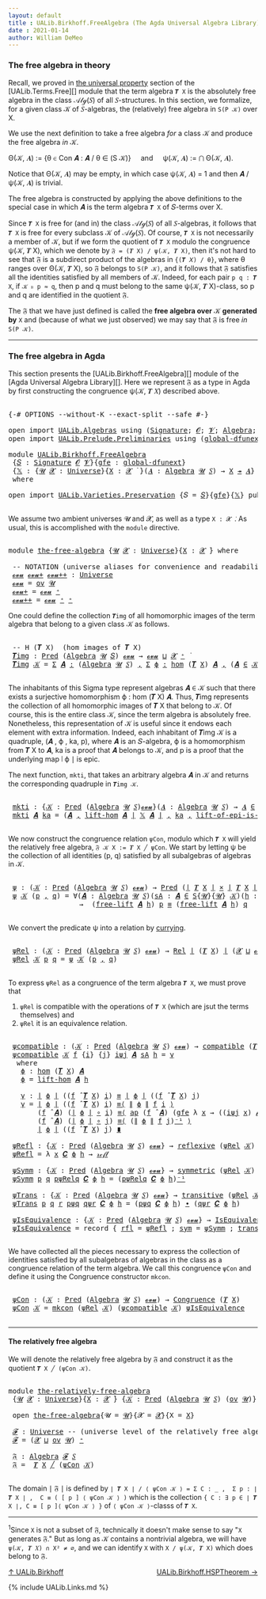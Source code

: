 ```yaml
---
layout: default
title : UALib.Birkhoff.FreeAlgebra (The Agda Universal Algebra Library)
date : 2021-01-14
author: William DeMeo
---
```


### <a id="the-free-algebra-in-theory">The free algebra in theory</a>

Recall, we proved in [the universal property](UALib.Terms.Free.html#the-universal-property) section of the [UALib.Terms.Free][] module that the term algebra `𝑻 X` is the absolutely free algebra in the class 𝒜𝓁ℊ(𝑆) of all 𝑆-structures. In this section, we formalize, for a given class 𝒦 of 𝑆-algebras, the (relatively) free algebra in `S(P 𝒦)` over X.

We use the next definition to take a free algebra *for* a class 𝒦 and produce the free algebra *in* 𝒦.

Θ(𝒦, 𝑨) := {θ ∈ Con 𝑨 : 𝑨 / θ ∈ (S 𝒦)} &nbsp; &nbsp; and &nbsp; &nbsp; ψ(𝒦, 𝑨) := ⋂ Θ(𝒦, 𝑨).

Notice that Θ(𝒦, 𝑨) may be empty, in which case ψ(𝒦, 𝑨) = 1 and then 𝑨 / ψ(𝒦, 𝑨) is trivial.

The free algebra is constructed by applying the above definitions to the special case in which 𝑨 is the term algebra `𝑻 X` of 𝑆-terms over X.

Since `𝑻 X` is free for (and in) the class 𝒜𝓁ℊ(𝑆) of all 𝑆-algebras, it follows that `𝑻 X` is free for every subclass 𝒦 of 𝒜𝓁ℊ(𝑆). Of course, `𝑻 X` is not necessarily a member of 𝒦, but if we form the quotient of `𝑻 X` modulo the congruence ψ(𝒦, 𝑻 X), which we denote by `𝔉 = (𝑻 X) / ψ(𝒦, 𝑻 X)`, then it's not hard to see that 𝔉 is a subdirect product of the algebras in `{(𝑻 𝑋) / θ}`, where θ ranges over Θ(𝒦, 𝑻 X), so 𝔉 belongs to `S(P 𝒦)`, and it follows that 𝔉 satisfies all the identities satisfied by all members of 𝒦.  Indeed, for each pair `p q : 𝑻 X`, if `𝒦 ⊧ p ≈ q`, then p and q must belong to the same ψ(𝒦, 𝑻 X)-class, so p and q are identified in the quotient 𝔉.

The 𝔉 that we have just defined is called the **free algebra over** 𝒦 **generated by** `X` and (because of what we just observed) we may say that 𝔉 is free *in* `S(P 𝒦)`.

-----------------------

### <a id="the-free-algebra-in-agda">The free algebra in Agda</a>

This section presents the [UALib.Birkhoff.FreeAlgebra][] module of the [Agda Universal Algebra Library][].  Here we represent 𝔉 as a type in Agda by first constructing the congruence ψ(𝒦, 𝑻 𝑋) described above.

<pre class="Agda">

<a id="2162" class="Symbol">{-#</a> <a id="2166" class="Keyword">OPTIONS</a> <a id="2174" class="Pragma">--without-K</a> <a id="2186" class="Pragma">--exact-split</a> <a id="2200" class="Pragma">--safe</a> <a id="2207" class="Symbol">#-}</a>

<a id="2212" class="Keyword">open</a> <a id="2217" class="Keyword">import</a> <a id="2224" href="UALib.Algebras.html" class="Module">UALib.Algebras</a> <a id="2239" class="Keyword">using</a> <a id="2245" class="Symbol">(</a><a id="2246" href="UALib.Algebras.Signatures.html#1457" class="Function">Signature</a><a id="2255" class="Symbol">;</a> <a id="2257" href="universes.html#613" class="Generalizable">𝓞</a><a id="2258" class="Symbol">;</a> <a id="2260" href="universes.html#617" class="Generalizable">𝓥</a><a id="2261" class="Symbol">;</a> <a id="2263" href="UALib.Algebras.Algebras.html#813" class="Function">Algebra</a><a id="2270" class="Symbol">;</a> <a id="2272" href="UALib.Algebras.Algebras.html#3579" class="Function Operator">_↠_</a><a id="2275" class="Symbol">)</a>
<a id="2277" class="Keyword">open</a> <a id="2282" class="Keyword">import</a> <a id="2289" href="UALib.Prelude.Preliminaries.html" class="Module">UALib.Prelude.Preliminaries</a> <a id="2317" class="Keyword">using</a> <a id="2323" class="Symbol">(</a><a id="2324" href="MGS-Subsingleton-Theorems.html#3468" class="Function">global-dfunext</a><a id="2338" class="Symbol">;</a> <a id="2340" href="universes.html#551" class="Postulate">Universe</a><a id="2348" class="Symbol">;</a> <a id="2350" href="universes.html#758" class="Function Operator">_̇</a><a id="2352" class="Symbol">)</a>

<a id="2355" class="Keyword">module</a> <a id="2362" href="UALib.Birkhoff.FreeAlgebra.html" class="Module">UALib.Birkhoff.FreeAlgebra</a>
 <a id="2390" class="Symbol">{</a><a id="2391" href="UALib.Birkhoff.FreeAlgebra.html#2391" class="Bound">𝑆</a> <a id="2393" class="Symbol">:</a> <a id="2395" href="UALib.Algebras.Signatures.html#1457" class="Function">Signature</a> <a id="2405" href="universes.html#613" class="Generalizable">𝓞</a> <a id="2407" href="universes.html#617" class="Generalizable">𝓥</a><a id="2408" class="Symbol">}{</a><a id="2410" href="UALib.Birkhoff.FreeAlgebra.html#2410" class="Bound">gfe</a> <a id="2414" class="Symbol">:</a> <a id="2416" href="MGS-Subsingleton-Theorems.html#3468" class="Function">global-dfunext</a><a id="2430" class="Symbol">}</a>
 <a id="2433" class="Symbol">{</a><a id="2434" href="UALib.Birkhoff.FreeAlgebra.html#2434" class="Bound">𝕏</a> <a id="2436" class="Symbol">:</a> <a id="2438" class="Symbol">{</a><a id="2439" href="UALib.Birkhoff.FreeAlgebra.html#2439" class="Bound">𝓤</a> <a id="2441" href="UALib.Birkhoff.FreeAlgebra.html#2441" class="Bound">𝓧</a> <a id="2443" class="Symbol">:</a> <a id="2445" href="universes.html#551" class="Postulate">Universe</a><a id="2453" class="Symbol">}{</a><a id="2455" href="UALib.Birkhoff.FreeAlgebra.html#2455" class="Bound">X</a> <a id="2457" class="Symbol">:</a> <a id="2459" href="UALib.Birkhoff.FreeAlgebra.html#2441" class="Bound">𝓧</a> <a id="2461" href="universes.html#758" class="Function Operator">̇</a> <a id="2463" class="Symbol">}(</a><a id="2465" href="UALib.Birkhoff.FreeAlgebra.html#2465" class="Bound">𝑨</a> <a id="2467" class="Symbol">:</a> <a id="2469" href="UALib.Algebras.Algebras.html#813" class="Function">Algebra</a> <a id="2477" href="UALib.Birkhoff.FreeAlgebra.html#2439" class="Bound">𝓤</a> <a id="2479" href="UALib.Birkhoff.FreeAlgebra.html#2391" class="Bound">𝑆</a><a id="2480" class="Symbol">)</a> <a id="2482" class="Symbol">→</a> <a id="2484" href="UALib.Birkhoff.FreeAlgebra.html#2455" class="Bound">X</a> <a id="2486" href="UALib.Algebras.Algebras.html#3579" class="Function Operator">↠</a> <a id="2488" href="UALib.Birkhoff.FreeAlgebra.html#2465" class="Bound">𝑨</a><a id="2489" class="Symbol">}</a>
 <a id="2492" class="Keyword">where</a>

<a id="2499" class="Keyword">open</a> <a id="2504" class="Keyword">import</a> <a id="2511" href="UALib.Varieties.Preservation.html" class="Module">UALib.Varieties.Preservation</a> <a id="2540" class="Symbol">{</a><a id="2541" class="Argument">𝑆</a> <a id="2543" class="Symbol">=</a> <a id="2545" href="UALib.Birkhoff.FreeAlgebra.html#2391" class="Bound">𝑆</a><a id="2546" class="Symbol">}{</a><a id="2548" href="UALib.Birkhoff.FreeAlgebra.html#2410" class="Bound">gfe</a><a id="2551" class="Symbol">}{</a><a id="2553" href="UALib.Birkhoff.FreeAlgebra.html#2434" class="Bound">𝕏</a><a id="2554" class="Symbol">}</a> <a id="2556" class="Keyword">public</a>

</pre>

We assume two ambient universes 𝓤 and 𝓧, as well as a type `X : 𝓧 ̇`. As usual, this is accomplished with the `module` directive.

<pre class="Agda">

<a id="2721" class="Keyword">module</a> <a id="the-free-algebra"></a><a id="2728" href="UALib.Birkhoff.FreeAlgebra.html#2728" class="Module">the-free-algebra</a> <a id="2745" class="Symbol">{</a><a id="2746" href="UALib.Birkhoff.FreeAlgebra.html#2746" class="Bound">𝓤</a> <a id="2748" href="UALib.Birkhoff.FreeAlgebra.html#2748" class="Bound">𝓧</a> <a id="2750" class="Symbol">:</a> <a id="2752" href="universes.html#551" class="Postulate">Universe</a><a id="2760" class="Symbol">}{</a><a id="2762" href="UALib.Birkhoff.FreeAlgebra.html#2762" class="Bound">X</a> <a id="2764" class="Symbol">:</a> <a id="2766" href="UALib.Birkhoff.FreeAlgebra.html#2748" class="Bound">𝓧</a> <a id="2768" href="universes.html#758" class="Function Operator">̇</a><a id="2769" class="Symbol">}</a> <a id="2771" class="Keyword">where</a>

 <a id="2779" class="Comment">-- NOTATION (universe aliases for convenience and readability).</a>
 <a id="the-free-algebra.𝓸𝓿𝓾"></a><a id="2844" href="UALib.Birkhoff.FreeAlgebra.html#2844" class="Function">𝓸𝓿𝓾</a> <a id="the-free-algebra.𝓸𝓿𝓾+"></a><a id="2848" href="UALib.Birkhoff.FreeAlgebra.html#2848" class="Function">𝓸𝓿𝓾+</a> <a id="the-free-algebra.𝓸𝓿𝓾++"></a><a id="2853" href="UALib.Birkhoff.FreeAlgebra.html#2853" class="Function">𝓸𝓿𝓾++</a> <a id="2859" class="Symbol">:</a> <a id="2861" href="universes.html#551" class="Postulate">Universe</a>
 <a id="2871" href="UALib.Birkhoff.FreeAlgebra.html#2844" class="Function">𝓸𝓿𝓾</a> <a id="2875" class="Symbol">=</a> <a id="2877" href="UALib.Relations.Congruences.html#933" class="Function">ov</a> <a id="2880" href="UALib.Birkhoff.FreeAlgebra.html#2746" class="Bound">𝓤</a>
 <a id="2883" href="UALib.Birkhoff.FreeAlgebra.html#2848" class="Function">𝓸𝓿𝓾+</a> <a id="2888" class="Symbol">=</a> <a id="2890" href="UALib.Birkhoff.FreeAlgebra.html#2844" class="Function">𝓸𝓿𝓾</a> <a id="2894" href="universes.html#527" class="Function Operator">⁺</a>
 <a id="2897" href="UALib.Birkhoff.FreeAlgebra.html#2853" class="Function">𝓸𝓿𝓾++</a> <a id="2903" class="Symbol">=</a> <a id="2905" href="UALib.Birkhoff.FreeAlgebra.html#2844" class="Function">𝓸𝓿𝓾</a> <a id="2909" href="universes.html#527" class="Function Operator">⁺</a> <a id="2911" href="universes.html#527" class="Function Operator">⁺</a>
</pre>

One could define the collection `𝑻img` of all homomorphic images of the term algebra that belong to a given class 𝒦 as follows.

<pre class="Agda">

 <a id="3069" class="Comment">-- H (𝑻 X)  (hom images of 𝑻 X)</a>
 <a id="the-free-algebra.𝑻img"></a><a id="3102" href="UALib.Birkhoff.FreeAlgebra.html#3102" class="Function">𝑻img</a> <a id="3107" class="Symbol">:</a> <a id="3109" href="UALib.Relations.Unary.html#1082" class="Function">Pred</a> <a id="3114" class="Symbol">(</a><a id="3115" href="UALib.Algebras.Algebras.html#813" class="Function">Algebra</a> <a id="3123" href="UALib.Birkhoff.FreeAlgebra.html#2746" class="Bound">𝓤</a> <a id="3125" href="UALib.Birkhoff.FreeAlgebra.html#2391" class="Bound">𝑆</a><a id="3126" class="Symbol">)</a> <a id="3128" href="UALib.Birkhoff.FreeAlgebra.html#2844" class="Function">𝓸𝓿𝓾</a> <a id="3132" class="Symbol">→</a> <a id="3134" href="UALib.Birkhoff.FreeAlgebra.html#2844" class="Function">𝓸𝓿𝓾</a> <a id="3138" href="Agda.Primitive.html#636" class="Function Operator">⊔</a> <a id="3140" href="UALib.Birkhoff.FreeAlgebra.html#2748" class="Bound">𝓧</a> <a id="3142" href="universes.html#527" class="Function Operator">⁺</a> <a id="3144" href="universes.html#758" class="Function Operator">̇</a>
 <a id="3147" href="UALib.Birkhoff.FreeAlgebra.html#3102" class="Function">𝑻img</a> <a id="3152" href="UALib.Birkhoff.FreeAlgebra.html#3152" class="Bound">𝒦</a> <a id="3154" class="Symbol">=</a> <a id="3156" href="MGS-MLTT.html#3074" class="Function">Σ</a> <a id="3158" href="UALib.Birkhoff.FreeAlgebra.html#3158" class="Bound">𝑨</a> <a id="3160" href="MGS-MLTT.html#3074" class="Function">꞉</a> <a id="3162" class="Symbol">(</a><a id="3163" href="UALib.Algebras.Algebras.html#813" class="Function">Algebra</a> <a id="3171" href="UALib.Birkhoff.FreeAlgebra.html#2746" class="Bound">𝓤</a> <a id="3173" href="UALib.Birkhoff.FreeAlgebra.html#2391" class="Bound">𝑆</a><a id="3174" class="Symbol">)</a> <a id="3176" href="MGS-MLTT.html#3074" class="Function">,</a> <a id="3178" href="MGS-MLTT.html#3074" class="Function">Σ</a> <a id="3180" href="UALib.Birkhoff.FreeAlgebra.html#3180" class="Bound">ϕ</a> <a id="3182" href="MGS-MLTT.html#3074" class="Function">꞉</a> <a id="3184" href="UALib.Homomorphisms.Basic.html#2062" class="Function">hom</a> <a id="3188" class="Symbol">(</a><a id="3189" href="UALib.Terms.Free.html#1035" class="Function">𝑻</a> <a id="3191" href="UALib.Birkhoff.FreeAlgebra.html#2762" class="Bound">X</a><a id="3192" class="Symbol">)</a> <a id="3194" href="UALib.Birkhoff.FreeAlgebra.html#3158" class="Bound">𝑨</a> <a id="3196" href="MGS-MLTT.html#3074" class="Function">,</a> <a id="3198" class="Symbol">(</a><a id="3199" href="UALib.Birkhoff.FreeAlgebra.html#3158" class="Bound">𝑨</a> <a id="3201" href="UALib.Relations.Unary.html#2719" class="Function Operator">∈</a> <a id="3203" href="UALib.Birkhoff.FreeAlgebra.html#3152" class="Bound">𝒦</a><a id="3204" class="Symbol">)</a> <a id="3206" href="MGS-MLTT.html#3515" class="Function Operator">×</a> <a id="3208" href="UALib.Prelude.Inverses.html#2388" class="Function">Epic</a> <a id="3213" href="UALib.Prelude.Preliminaries.html#10371" class="Function Operator">∣</a> <a id="3215" href="UALib.Birkhoff.FreeAlgebra.html#3180" class="Bound">ϕ</a> <a id="3217" href="UALib.Prelude.Preliminaries.html#10371" class="Function Operator">∣</a>

</pre>

The inhabitants of this Sigma type represent algebras 𝑨 ∈ 𝒦 such that there exists a surjective homomorphism ϕ : hom (𝑻 X) 𝑨. Thus, 𝑻img represents the collection of all homomorphic images of 𝑻 X that belong to 𝒦.  Of course, this is the entire class 𝒦, since the term algebra is absolutely free. Nonetheless, this representation of 𝒦 is useful since it endows each element with extra information.  Indeed, each inhabitant of 𝑻img 𝒦 is a quadruple, (𝑨 , ϕ , ka, p), where 𝑨 is an 𝑆-algebra, ϕ is a homomorphism from 𝑻 X to 𝑨, ka is a proof that 𝑨 belongs to 𝒦, and p is a proof that the underlying map ∣ ϕ ∣ is epic.

The next function, `mkti`, that takes an arbitrary algebra 𝑨 in 𝒦 and returns the corresponding quadruple in `𝑻img 𝒦`.

<pre class="Agda">

 <a id="the-free-algebra.mkti"></a><a id="3985" href="UALib.Birkhoff.FreeAlgebra.html#3985" class="Function">mkti</a> <a id="3990" class="Symbol">:</a> <a id="3992" class="Symbol">{</a><a id="3993" href="UALib.Birkhoff.FreeAlgebra.html#3993" class="Bound">𝒦</a> <a id="3995" class="Symbol">:</a> <a id="3997" href="UALib.Relations.Unary.html#1082" class="Function">Pred</a> <a id="4002" class="Symbol">(</a><a id="4003" href="UALib.Algebras.Algebras.html#813" class="Function">Algebra</a> <a id="4011" href="UALib.Birkhoff.FreeAlgebra.html#2746" class="Bound">𝓤</a> <a id="4013" href="UALib.Birkhoff.FreeAlgebra.html#2391" class="Bound">𝑆</a><a id="4014" class="Symbol">)</a><a id="4015" href="UALib.Birkhoff.FreeAlgebra.html#2844" class="Function">𝓸𝓿𝓾</a><a id="4018" class="Symbol">}(</a><a id="4020" href="UALib.Birkhoff.FreeAlgebra.html#4020" class="Bound">𝑨</a> <a id="4022" class="Symbol">:</a> <a id="4024" href="UALib.Algebras.Algebras.html#813" class="Function">Algebra</a> <a id="4032" href="UALib.Birkhoff.FreeAlgebra.html#2746" class="Bound">𝓤</a> <a id="4034" href="UALib.Birkhoff.FreeAlgebra.html#2391" class="Bound">𝑆</a><a id="4035" class="Symbol">)</a> <a id="4037" class="Symbol">→</a> <a id="4039" href="UALib.Birkhoff.FreeAlgebra.html#4020" class="Bound">𝑨</a> <a id="4041" href="UALib.Relations.Unary.html#2719" class="Function Operator">∈</a> <a id="4043" href="UALib.Birkhoff.FreeAlgebra.html#3993" class="Bound">𝒦</a> <a id="4045" class="Symbol">→</a> <a id="4047" href="UALib.Birkhoff.FreeAlgebra.html#3102" class="Function">𝑻img</a> <a id="4052" href="UALib.Birkhoff.FreeAlgebra.html#3993" class="Bound">𝒦</a>
 <a id="4055" href="UALib.Birkhoff.FreeAlgebra.html#3985" class="Function">mkti</a> <a id="4060" href="UALib.Birkhoff.FreeAlgebra.html#4060" class="Bound">𝑨</a> <a id="4062" href="UALib.Birkhoff.FreeAlgebra.html#4062" class="Bound">ka</a> <a id="4065" class="Symbol">=</a> <a id="4067" class="Symbol">(</a><a id="4068" href="UALib.Birkhoff.FreeAlgebra.html#4060" class="Bound">𝑨</a> <a id="4070" href="UALib.Prelude.Preliminaries.html#5763" class="InductiveConstructor Operator">,</a> <a id="4072" href="UALib.Terms.Free.html#1757" class="Function">lift-hom</a> <a id="4081" href="UALib.Birkhoff.FreeAlgebra.html#4060" class="Bound">𝑨</a> <a id="4083" href="UALib.Prelude.Preliminaries.html#10371" class="Function Operator">∣</a> <a id="4085" href="UALib.Birkhoff.FreeAlgebra.html#2434" class="Bound">𝕏</a> <a id="4087" href="UALib.Birkhoff.FreeAlgebra.html#4060" class="Bound">𝑨</a> <a id="4089" href="UALib.Prelude.Preliminaries.html#10371" class="Function Operator">∣</a> <a id="4091" href="UALib.Prelude.Preliminaries.html#5763" class="InductiveConstructor Operator">,</a> <a id="4093" href="UALib.Birkhoff.FreeAlgebra.html#4062" class="Bound">ka</a> <a id="4096" href="UALib.Prelude.Preliminaries.html#5763" class="InductiveConstructor Operator">,</a> <a id="4098" href="UALib.Terms.Free.html#3055" class="Function">lift-of-epi-is-epi</a> <a id="4117" href="UALib.Birkhoff.FreeAlgebra.html#4060" class="Bound">𝑨</a> <a id="4119" href="UALib.Prelude.Preliminaries.html#10371" class="Function Operator">∣</a> <a id="4121" href="UALib.Birkhoff.FreeAlgebra.html#2434" class="Bound">𝕏</a> <a id="4123" href="UALib.Birkhoff.FreeAlgebra.html#4060" class="Bound">𝑨</a> <a id="4125" href="UALib.Prelude.Preliminaries.html#10371" class="Function Operator">∣</a> <a id="4127" href="UALib.Prelude.Preliminaries.html#10452" class="Function Operator">∥</a> <a id="4129" href="UALib.Birkhoff.FreeAlgebra.html#2434" class="Bound">𝕏</a> <a id="4131" href="UALib.Birkhoff.FreeAlgebra.html#4060" class="Bound">𝑨</a> <a id="4133" href="UALib.Prelude.Preliminaries.html#10452" class="Function Operator">∥</a><a id="4134" class="Symbol">)</a>

</pre>

We now construct the congruence relation `ψCon`, modulo which `𝑻 X` will yield the relatively free algebra, `𝔉 𝒦 X := 𝑻 X ╱ ψCon`. We start by letting ψ be the collection of all identities (p, q) satisfied by all subalgebras of algebras in 𝒦.

<pre class="Agda">

 <a id="the-free-algebra.ψ"></a><a id="4408" href="UALib.Birkhoff.FreeAlgebra.html#4408" class="Function">ψ</a> <a id="4410" class="Symbol">:</a> <a id="4412" class="Symbol">(</a><a id="4413" href="UALib.Birkhoff.FreeAlgebra.html#4413" class="Bound">𝒦</a> <a id="4415" class="Symbol">:</a> <a id="4417" href="UALib.Relations.Unary.html#1082" class="Function">Pred</a> <a id="4422" class="Symbol">(</a><a id="4423" href="UALib.Algebras.Algebras.html#813" class="Function">Algebra</a> <a id="4431" href="UALib.Birkhoff.FreeAlgebra.html#2746" class="Bound">𝓤</a> <a id="4433" href="UALib.Birkhoff.FreeAlgebra.html#2391" class="Bound">𝑆</a><a id="4434" class="Symbol">)</a> <a id="4436" href="UALib.Birkhoff.FreeAlgebra.html#2844" class="Function">𝓸𝓿𝓾</a><a id="4439" class="Symbol">)</a> <a id="4441" class="Symbol">→</a> <a id="4443" href="UALib.Relations.Unary.html#1082" class="Function">Pred</a> <a id="4448" class="Symbol">(</a><a id="4449" href="UALib.Prelude.Preliminaries.html#10371" class="Function Operator">∣</a> <a id="4451" href="UALib.Terms.Free.html#1035" class="Function">𝑻</a> <a id="4453" href="UALib.Birkhoff.FreeAlgebra.html#2762" class="Bound">X</a> <a id="4455" href="UALib.Prelude.Preliminaries.html#10371" class="Function Operator">∣</a> <a id="4457" href="MGS-MLTT.html#3515" class="Function Operator">×</a> <a id="4459" href="UALib.Prelude.Preliminaries.html#10371" class="Function Operator">∣</a> <a id="4461" href="UALib.Terms.Free.html#1035" class="Function">𝑻</a> <a id="4463" href="UALib.Birkhoff.FreeAlgebra.html#2762" class="Bound">X</a> <a id="4465" href="UALib.Prelude.Preliminaries.html#10371" class="Function Operator">∣</a><a id="4466" class="Symbol">)</a> <a id="4468" class="Symbol">(</a><a id="4469" href="UALib.Birkhoff.FreeAlgebra.html#2748" class="Bound">𝓧</a> <a id="4471" href="Agda.Primitive.html#636" class="Function Operator">⊔</a> <a id="4473" href="UALib.Birkhoff.FreeAlgebra.html#2844" class="Function">𝓸𝓿𝓾</a><a id="4476" class="Symbol">)</a>
 <a id="4479" href="UALib.Birkhoff.FreeAlgebra.html#4408" class="Function">ψ</a> <a id="4481" href="UALib.Birkhoff.FreeAlgebra.html#4481" class="Bound">𝒦</a> <a id="4483" class="Symbol">(</a><a id="4484" href="UALib.Birkhoff.FreeAlgebra.html#4484" class="Bound">p</a> <a id="4486" href="UALib.Prelude.Preliminaries.html#5763" class="InductiveConstructor Operator">,</a> <a id="4488" href="UALib.Birkhoff.FreeAlgebra.html#4488" class="Bound">q</a><a id="4489" class="Symbol">)</a> <a id="4491" class="Symbol">=</a> <a id="4493" class="Symbol">∀(</a><a id="4495" href="UALib.Birkhoff.FreeAlgebra.html#4495" class="Bound">𝑨</a> <a id="4497" class="Symbol">:</a> <a id="4499" href="UALib.Algebras.Algebras.html#813" class="Function">Algebra</a> <a id="4507" href="UALib.Birkhoff.FreeAlgebra.html#2746" class="Bound">𝓤</a> <a id="4509" href="UALib.Birkhoff.FreeAlgebra.html#2391" class="Bound">𝑆</a><a id="4510" class="Symbol">)(</a><a id="4512" href="UALib.Birkhoff.FreeAlgebra.html#4512" class="Bound">sA</a> <a id="4515" class="Symbol">:</a> <a id="4517" href="UALib.Birkhoff.FreeAlgebra.html#4495" class="Bound">𝑨</a> <a id="4519" href="UALib.Relations.Unary.html#2719" class="Function Operator">∈</a> <a id="4521" href="UALib.Varieties.Varieties.html#3089" class="Datatype">S</a><a id="4522" class="Symbol">{</a><a id="4523" href="UALib.Birkhoff.FreeAlgebra.html#2746" class="Bound">𝓤</a><a id="4524" class="Symbol">}{</a><a id="4526" href="UALib.Birkhoff.FreeAlgebra.html#2746" class="Bound">𝓤</a><a id="4527" class="Symbol">}</a> <a id="4529" href="UALib.Birkhoff.FreeAlgebra.html#4481" class="Bound">𝒦</a><a id="4530" class="Symbol">)(</a><a id="4532" href="UALib.Birkhoff.FreeAlgebra.html#4532" class="Bound">h</a> <a id="4534" class="Symbol">:</a> <a id="4536" href="UALib.Birkhoff.FreeAlgebra.html#2762" class="Bound">X</a> <a id="4538" class="Symbol">→</a> <a id="4540" href="UALib.Prelude.Preliminaries.html#10371" class="Function Operator">∣</a> <a id="4542" href="UALib.Birkhoff.FreeAlgebra.html#4495" class="Bound">𝑨</a> <a id="4544" href="UALib.Prelude.Preliminaries.html#10371" class="Function Operator">∣</a> <a id="4546" class="Symbol">)</a>
                 <a id="4565" class="Symbol">→</a>  <a id="4568" class="Symbol">(</a><a id="4569" href="UALib.Terms.Free.html#1515" class="Function">free-lift</a> <a id="4579" href="UALib.Birkhoff.FreeAlgebra.html#4495" class="Bound">𝑨</a> <a id="4581" href="UALib.Birkhoff.FreeAlgebra.html#4532" class="Bound">h</a><a id="4582" class="Symbol">)</a> <a id="4584" href="UALib.Birkhoff.FreeAlgebra.html#4484" class="Bound">p</a> <a id="4586" href="UALib.Prelude.Preliminaries.html#5654" class="Datatype Operator">≡</a> <a id="4588" class="Symbol">(</a><a id="4589" href="UALib.Terms.Free.html#1515" class="Function">free-lift</a> <a id="4599" href="UALib.Birkhoff.FreeAlgebra.html#4495" class="Bound">𝑨</a> <a id="4601" href="UALib.Birkhoff.FreeAlgebra.html#4532" class="Bound">h</a><a id="4602" class="Symbol">)</a> <a id="4604" href="UALib.Birkhoff.FreeAlgebra.html#4488" class="Bound">q</a>

</pre>

We convert the predicate ψ into a relation by [currying](https://en.wikipedia.org/wiki/Currying).

<pre class="Agda">

 <a id="the-free-algebra.ψRel"></a><a id="4733" href="UALib.Birkhoff.FreeAlgebra.html#4733" class="Function">ψRel</a> <a id="4738" class="Symbol">:</a> <a id="4740" class="Symbol">(</a><a id="4741" href="UALib.Birkhoff.FreeAlgebra.html#4741" class="Bound">𝒦</a> <a id="4743" class="Symbol">:</a> <a id="4745" href="UALib.Relations.Unary.html#1082" class="Function">Pred</a> <a id="4750" class="Symbol">(</a><a id="4751" href="UALib.Algebras.Algebras.html#813" class="Function">Algebra</a> <a id="4759" href="UALib.Birkhoff.FreeAlgebra.html#2746" class="Bound">𝓤</a> <a id="4761" href="UALib.Birkhoff.FreeAlgebra.html#2391" class="Bound">𝑆</a><a id="4762" class="Symbol">)</a> <a id="4764" href="UALib.Birkhoff.FreeAlgebra.html#2844" class="Function">𝓸𝓿𝓾</a><a id="4767" class="Symbol">)</a> <a id="4769" class="Symbol">→</a> <a id="4771" href="UALib.Relations.Binary.html#1507" class="Function">Rel</a> <a id="4775" href="UALib.Prelude.Preliminaries.html#10371" class="Function Operator">∣</a> <a id="4777" class="Symbol">(</a><a id="4778" href="UALib.Terms.Free.html#1035" class="Function">𝑻</a> <a id="4780" href="UALib.Birkhoff.FreeAlgebra.html#2762" class="Bound">X</a><a id="4781" class="Symbol">)</a> <a id="4783" href="UALib.Prelude.Preliminaries.html#10371" class="Function Operator">∣</a> <a id="4785" class="Symbol">(</a><a id="4786" href="UALib.Birkhoff.FreeAlgebra.html#2748" class="Bound">𝓧</a> <a id="4788" href="Agda.Primitive.html#636" class="Function Operator">⊔</a> <a id="4790" href="UALib.Birkhoff.FreeAlgebra.html#2844" class="Function">𝓸𝓿𝓾</a><a id="4793" class="Symbol">)</a>
 <a id="4796" href="UALib.Birkhoff.FreeAlgebra.html#4733" class="Function">ψRel</a> <a id="4801" href="UALib.Birkhoff.FreeAlgebra.html#4801" class="Bound">𝒦</a> <a id="4803" href="UALib.Birkhoff.FreeAlgebra.html#4803" class="Bound">p</a> <a id="4805" href="UALib.Birkhoff.FreeAlgebra.html#4805" class="Bound">q</a> <a id="4807" class="Symbol">=</a> <a id="4809" href="UALib.Birkhoff.FreeAlgebra.html#4408" class="Function">ψ</a> <a id="4811" href="UALib.Birkhoff.FreeAlgebra.html#4801" class="Bound">𝒦</a> <a id="4813" class="Symbol">(</a><a id="4814" href="UALib.Birkhoff.FreeAlgebra.html#4803" class="Bound">p</a> <a id="4816" href="UALib.Prelude.Preliminaries.html#5763" class="InductiveConstructor Operator">,</a> <a id="4818" href="UALib.Birkhoff.FreeAlgebra.html#4805" class="Bound">q</a><a id="4819" class="Symbol">)</a>

</pre>

To express `ψRel` as a congruence of the term algebra `𝑻 X`, we must prove that

1. `ψRel` is compatible with the operations of `𝑻 X` (which are jsut the terms themselves) and
2. `ψRel` it is an equivalence relation.

<pre class="Agda">

 <a id="the-free-algebra.ψcompatible"></a><a id="5067" href="UALib.Birkhoff.FreeAlgebra.html#5067" class="Function">ψcompatible</a> <a id="5079" class="Symbol">:</a> <a id="5081" class="Symbol">(</a><a id="5082" href="UALib.Birkhoff.FreeAlgebra.html#5082" class="Bound">𝒦</a> <a id="5084" class="Symbol">:</a> <a id="5086" href="UALib.Relations.Unary.html#1082" class="Function">Pred</a> <a id="5091" class="Symbol">(</a><a id="5092" href="UALib.Algebras.Algebras.html#813" class="Function">Algebra</a> <a id="5100" href="UALib.Birkhoff.FreeAlgebra.html#2746" class="Bound">𝓤</a> <a id="5102" href="UALib.Birkhoff.FreeAlgebra.html#2391" class="Bound">𝑆</a><a id="5103" class="Symbol">)</a> <a id="5105" href="UALib.Birkhoff.FreeAlgebra.html#2844" class="Function">𝓸𝓿𝓾</a><a id="5108" class="Symbol">)</a> <a id="5110" class="Symbol">→</a> <a id="5112" href="UALib.Relations.Quotients.html#6644" class="Function">compatible</a> <a id="5123" class="Symbol">(</a><a id="5124" href="UALib.Terms.Free.html#1035" class="Function">𝑻</a> <a id="5126" href="UALib.Birkhoff.FreeAlgebra.html#2762" class="Bound">X</a><a id="5127" class="Symbol">)(</a><a id="5129" href="UALib.Birkhoff.FreeAlgebra.html#4733" class="Function">ψRel</a> <a id="5134" href="UALib.Birkhoff.FreeAlgebra.html#5082" class="Bound">𝒦</a><a id="5135" class="Symbol">)</a>
 <a id="5138" href="UALib.Birkhoff.FreeAlgebra.html#5067" class="Function">ψcompatible</a> <a id="5150" href="UALib.Birkhoff.FreeAlgebra.html#5150" class="Bound">𝒦</a> <a id="5152" href="UALib.Birkhoff.FreeAlgebra.html#5152" class="Bound">f</a> <a id="5154" class="Symbol">{</a><a id="5155" href="UALib.Birkhoff.FreeAlgebra.html#5155" class="Bound">i</a><a id="5156" class="Symbol">}</a> <a id="5158" class="Symbol">{</a><a id="5159" href="UALib.Birkhoff.FreeAlgebra.html#5159" class="Bound">j</a><a id="5160" class="Symbol">}</a> <a id="5162" href="UALib.Birkhoff.FreeAlgebra.html#5162" class="Bound">iψj</a> <a id="5166" href="UALib.Birkhoff.FreeAlgebra.html#5166" class="Bound">𝑨</a> <a id="5168" href="UALib.Birkhoff.FreeAlgebra.html#5168" class="Bound">sA</a> <a id="5171" href="UALib.Birkhoff.FreeAlgebra.html#5171" class="Bound">h</a> <a id="5173" class="Symbol">=</a> <a id="5175" href="UALib.Birkhoff.FreeAlgebra.html#5228" class="Function">γ</a>
  <a id="5179" class="Keyword">where</a>
   <a id="5188" href="UALib.Birkhoff.FreeAlgebra.html#5188" class="Function">ϕ</a> <a id="5190" class="Symbol">:</a> <a id="5192" href="UALib.Homomorphisms.Basic.html#2062" class="Function">hom</a> <a id="5196" class="Symbol">(</a><a id="5197" href="UALib.Terms.Free.html#1035" class="Function">𝑻</a> <a id="5199" href="UALib.Birkhoff.FreeAlgebra.html#2762" class="Bound">X</a><a id="5200" class="Symbol">)</a> <a id="5202" href="UALib.Birkhoff.FreeAlgebra.html#5166" class="Bound">𝑨</a>
   <a id="5207" href="UALib.Birkhoff.FreeAlgebra.html#5188" class="Function">ϕ</a> <a id="5209" class="Symbol">=</a> <a id="5211" href="UALib.Terms.Free.html#1757" class="Function">lift-hom</a> <a id="5220" href="UALib.Birkhoff.FreeAlgebra.html#5166" class="Bound">𝑨</a> <a id="5222" href="UALib.Birkhoff.FreeAlgebra.html#5171" class="Bound">h</a>

   <a id="5228" href="UALib.Birkhoff.FreeAlgebra.html#5228" class="Function">γ</a> <a id="5230" class="Symbol">:</a> <a id="5232" href="UALib.Prelude.Preliminaries.html#10371" class="Function Operator">∣</a> <a id="5234" href="UALib.Birkhoff.FreeAlgebra.html#5188" class="Function">ϕ</a> <a id="5236" href="UALib.Prelude.Preliminaries.html#10371" class="Function Operator">∣</a> <a id="5238" class="Symbol">((</a><a id="5240" href="UALib.Birkhoff.FreeAlgebra.html#5152" class="Bound">f</a> <a id="5242" href="UALib.Algebras.Algebras.html#3080" class="Function Operator">̂</a> <a id="5244" href="UALib.Terms.Free.html#1035" class="Function">𝑻</a> <a id="5246" href="UALib.Birkhoff.FreeAlgebra.html#2762" class="Bound">X</a><a id="5247" class="Symbol">)</a> <a id="5249" href="UALib.Birkhoff.FreeAlgebra.html#5155" class="Bound">i</a><a id="5250" class="Symbol">)</a> <a id="5252" href="UALib.Prelude.Preliminaries.html#5654" class="Datatype Operator">≡</a> <a id="5254" href="UALib.Prelude.Preliminaries.html#10371" class="Function Operator">∣</a> <a id="5256" href="UALib.Birkhoff.FreeAlgebra.html#5188" class="Function">ϕ</a> <a id="5258" href="UALib.Prelude.Preliminaries.html#10371" class="Function Operator">∣</a> <a id="5260" class="Symbol">((</a><a id="5262" href="UALib.Birkhoff.FreeAlgebra.html#5152" class="Bound">f</a> <a id="5264" href="UALib.Algebras.Algebras.html#3080" class="Function Operator">̂</a> <a id="5266" href="UALib.Terms.Free.html#1035" class="Function">𝑻</a> <a id="5268" href="UALib.Birkhoff.FreeAlgebra.html#2762" class="Bound">X</a><a id="5269" class="Symbol">)</a> <a id="5271" href="UALib.Birkhoff.FreeAlgebra.html#5159" class="Bound">j</a><a id="5272" class="Symbol">)</a>
   <a id="5277" href="UALib.Birkhoff.FreeAlgebra.html#5228" class="Function">γ</a> <a id="5279" class="Symbol">=</a> <a id="5281" href="UALib.Prelude.Preliminaries.html#10371" class="Function Operator">∣</a> <a id="5283" href="UALib.Birkhoff.FreeAlgebra.html#5188" class="Function">ϕ</a> <a id="5285" href="UALib.Prelude.Preliminaries.html#10371" class="Function Operator">∣</a> <a id="5287" class="Symbol">((</a><a id="5289" href="UALib.Birkhoff.FreeAlgebra.html#5152" class="Bound">f</a> <a id="5291" href="UALib.Algebras.Algebras.html#3080" class="Function Operator">̂</a> <a id="5293" href="UALib.Terms.Free.html#1035" class="Function">𝑻</a> <a id="5295" href="UALib.Birkhoff.FreeAlgebra.html#2762" class="Bound">X</a><a id="5296" class="Symbol">)</a> <a id="5298" href="UALib.Birkhoff.FreeAlgebra.html#5155" class="Bound">i</a><a id="5299" class="Symbol">)</a> <a id="5301" href="MGS-MLTT.html#5997" class="Function Operator">≡⟨</a> <a id="5304" href="UALib.Prelude.Preliminaries.html#10452" class="Function Operator">∥</a> <a id="5306" href="UALib.Birkhoff.FreeAlgebra.html#5188" class="Function">ϕ</a> <a id="5308" href="UALib.Prelude.Preliminaries.html#10452" class="Function Operator">∥</a> <a id="5310" href="UALib.Birkhoff.FreeAlgebra.html#5152" class="Bound">f</a> <a id="5312" href="UALib.Birkhoff.FreeAlgebra.html#5155" class="Bound">i</a> <a id="5314" href="MGS-MLTT.html#5997" class="Function Operator">⟩</a>
       <a id="5323" class="Symbol">(</a><a id="5324" href="UALib.Birkhoff.FreeAlgebra.html#5152" class="Bound">f</a> <a id="5326" href="UALib.Algebras.Algebras.html#3080" class="Function Operator">̂</a> <a id="5328" href="UALib.Birkhoff.FreeAlgebra.html#5166" class="Bound">𝑨</a><a id="5329" class="Symbol">)</a> <a id="5331" class="Symbol">(</a><a id="5332" href="UALib.Prelude.Preliminaries.html#10371" class="Function Operator">∣</a> <a id="5334" href="UALib.Birkhoff.FreeAlgebra.html#5188" class="Function">ϕ</a> <a id="5336" href="UALib.Prelude.Preliminaries.html#10371" class="Function Operator">∣</a> <a id="5338" href="MGS-MLTT.html#3813" class="Function Operator">∘</a> <a id="5340" href="UALib.Birkhoff.FreeAlgebra.html#5155" class="Bound">i</a><a id="5341" class="Symbol">)</a> <a id="5343" href="MGS-MLTT.html#5997" class="Function Operator">≡⟨</a> <a id="5346" href="MGS-MLTT.html#6613" class="Function">ap</a> <a id="5349" class="Symbol">(</a><a id="5350" href="UALib.Birkhoff.FreeAlgebra.html#5152" class="Bound">f</a> <a id="5352" href="UALib.Algebras.Algebras.html#3080" class="Function Operator">̂</a> <a id="5354" href="UALib.Birkhoff.FreeAlgebra.html#5166" class="Bound">𝑨</a><a id="5355" class="Symbol">)</a> <a id="5357" class="Symbol">(</a><a id="5358" href="UALib.Birkhoff.FreeAlgebra.html#2410" class="Bound">gfe</a> <a id="5362" class="Symbol">λ</a> <a id="5364" href="UALib.Birkhoff.FreeAlgebra.html#5364" class="Bound">x</a> <a id="5366" class="Symbol">→</a> <a id="5368" class="Symbol">((</a><a id="5370" href="UALib.Birkhoff.FreeAlgebra.html#5162" class="Bound">iψj</a> <a id="5374" href="UALib.Birkhoff.FreeAlgebra.html#5364" class="Bound">x</a><a id="5375" class="Symbol">)</a> <a id="5377" href="UALib.Birkhoff.FreeAlgebra.html#5166" class="Bound">𝑨</a> <a id="5379" href="UALib.Birkhoff.FreeAlgebra.html#5168" class="Bound">sA</a> <a id="5382" href="UALib.Birkhoff.FreeAlgebra.html#5171" class="Bound">h</a><a id="5383" class="Symbol">))</a> <a id="5386" href="MGS-MLTT.html#5997" class="Function Operator">⟩</a>
       <a id="5395" class="Symbol">(</a><a id="5396" href="UALib.Birkhoff.FreeAlgebra.html#5152" class="Bound">f</a> <a id="5398" href="UALib.Algebras.Algebras.html#3080" class="Function Operator">̂</a> <a id="5400" href="UALib.Birkhoff.FreeAlgebra.html#5166" class="Bound">𝑨</a><a id="5401" class="Symbol">)</a> <a id="5403" class="Symbol">(</a><a id="5404" href="UALib.Prelude.Preliminaries.html#10371" class="Function Operator">∣</a> <a id="5406" href="UALib.Birkhoff.FreeAlgebra.html#5188" class="Function">ϕ</a> <a id="5408" href="UALib.Prelude.Preliminaries.html#10371" class="Function Operator">∣</a> <a id="5410" href="MGS-MLTT.html#3813" class="Function Operator">∘</a> <a id="5412" href="UALib.Birkhoff.FreeAlgebra.html#5159" class="Bound">j</a><a id="5413" class="Symbol">)</a> <a id="5415" href="MGS-MLTT.html#5997" class="Function Operator">≡⟨</a> <a id="5418" class="Symbol">(</a><a id="5419" href="UALib.Prelude.Preliminaries.html#10452" class="Function Operator">∥</a> <a id="5421" href="UALib.Birkhoff.FreeAlgebra.html#5188" class="Function">ϕ</a> <a id="5423" href="UALib.Prelude.Preliminaries.html#10452" class="Function Operator">∥</a> <a id="5425" href="UALib.Birkhoff.FreeAlgebra.html#5152" class="Bound">f</a> <a id="5427" href="UALib.Birkhoff.FreeAlgebra.html#5159" class="Bound">j</a><a id="5428" class="Symbol">)</a><a id="5429" href="MGS-MLTT.html#6125" class="Function Operator">⁻¹</a> <a id="5432" href="MGS-MLTT.html#5997" class="Function Operator">⟩</a>
       <a id="5441" href="UALib.Prelude.Preliminaries.html#10371" class="Function Operator">∣</a> <a id="5443" href="UALib.Birkhoff.FreeAlgebra.html#5188" class="Function">ϕ</a> <a id="5445" href="UALib.Prelude.Preliminaries.html#10371" class="Function Operator">∣</a> <a id="5447" class="Symbol">((</a><a id="5449" href="UALib.Birkhoff.FreeAlgebra.html#5152" class="Bound">f</a> <a id="5451" href="UALib.Algebras.Algebras.html#3080" class="Function Operator">̂</a> <a id="5453" href="UALib.Terms.Free.html#1035" class="Function">𝑻</a> <a id="5455" href="UALib.Birkhoff.FreeAlgebra.html#2762" class="Bound">X</a><a id="5456" class="Symbol">)</a> <a id="5458" href="UALib.Birkhoff.FreeAlgebra.html#5159" class="Bound">j</a><a id="5459" class="Symbol">)</a> <a id="5461" href="MGS-MLTT.html#6079" class="Function Operator">∎</a>

 <a id="the-free-algebra.ψRefl"></a><a id="5465" href="UALib.Birkhoff.FreeAlgebra.html#5465" class="Function">ψRefl</a> <a id="5471" class="Symbol">:</a> <a id="5473" class="Symbol">{</a><a id="5474" href="UALib.Birkhoff.FreeAlgebra.html#5474" class="Bound">𝒦</a> <a id="5476" class="Symbol">:</a> <a id="5478" href="UALib.Relations.Unary.html#1082" class="Function">Pred</a> <a id="5483" class="Symbol">(</a><a id="5484" href="UALib.Algebras.Algebras.html#813" class="Function">Algebra</a> <a id="5492" href="UALib.Birkhoff.FreeAlgebra.html#2746" class="Bound">𝓤</a> <a id="5494" href="UALib.Birkhoff.FreeAlgebra.html#2391" class="Bound">𝑆</a><a id="5495" class="Symbol">)</a> <a id="5497" href="UALib.Birkhoff.FreeAlgebra.html#2844" class="Function">𝓸𝓿𝓾</a><a id="5500" class="Symbol">}</a> <a id="5502" class="Symbol">→</a> <a id="5504" href="UALib.Relations.Binary.html#2587" class="Function">reflexive</a> <a id="5514" class="Symbol">(</a><a id="5515" href="UALib.Birkhoff.FreeAlgebra.html#4733" class="Function">ψRel</a> <a id="5520" href="UALib.Birkhoff.FreeAlgebra.html#5474" class="Bound">𝒦</a><a id="5521" class="Symbol">)</a>
 <a id="5524" href="UALib.Birkhoff.FreeAlgebra.html#5465" class="Function">ψRefl</a> <a id="5530" class="Symbol">=</a> <a id="5532" class="Symbol">λ</a> <a id="5534" href="UALib.Birkhoff.FreeAlgebra.html#5534" class="Bound">x</a> <a id="5536" href="UALib.Birkhoff.FreeAlgebra.html#5536" class="Bound">𝑪</a> <a id="5538" href="UALib.Birkhoff.FreeAlgebra.html#5538" class="Bound">ϕ</a> <a id="5540" href="UALib.Birkhoff.FreeAlgebra.html#5540" class="Bound">h</a> <a id="5542" class="Symbol">→</a> <a id="5544" href="UALib.Prelude.Preliminaries.html#5668" class="InductiveConstructor">𝓇ℯ𝒻𝓁</a>

 <a id="the-free-algebra.ψSymm"></a><a id="5551" href="UALib.Birkhoff.FreeAlgebra.html#5551" class="Function">ψSymm</a> <a id="5557" class="Symbol">:</a> <a id="5559" class="Symbol">{</a><a id="5560" href="UALib.Birkhoff.FreeAlgebra.html#5560" class="Bound">𝒦</a> <a id="5562" class="Symbol">:</a> <a id="5564" href="UALib.Relations.Unary.html#1082" class="Function">Pred</a> <a id="5569" class="Symbol">(</a><a id="5570" href="UALib.Algebras.Algebras.html#813" class="Function">Algebra</a> <a id="5578" href="UALib.Birkhoff.FreeAlgebra.html#2746" class="Bound">𝓤</a> <a id="5580" href="UALib.Birkhoff.FreeAlgebra.html#2391" class="Bound">𝑆</a><a id="5581" class="Symbol">)</a> <a id="5583" href="UALib.Birkhoff.FreeAlgebra.html#2844" class="Function">𝓸𝓿𝓾</a><a id="5586" class="Symbol">}</a> <a id="5588" class="Symbol">→</a> <a id="5590" href="UALib.Relations.Binary.html#2675" class="Function">symmetric</a> <a id="5600" class="Symbol">(</a><a id="5601" href="UALib.Birkhoff.FreeAlgebra.html#4733" class="Function">ψRel</a> <a id="5606" href="UALib.Birkhoff.FreeAlgebra.html#5560" class="Bound">𝒦</a><a id="5607" class="Symbol">)</a>
 <a id="5610" href="UALib.Birkhoff.FreeAlgebra.html#5551" class="Function">ψSymm</a> <a id="5616" href="UALib.Birkhoff.FreeAlgebra.html#5616" class="Bound">p</a> <a id="5618" href="UALib.Birkhoff.FreeAlgebra.html#5618" class="Bound">q</a> <a id="5620" href="UALib.Birkhoff.FreeAlgebra.html#5620" class="Bound">pψRelq</a> <a id="5627" href="UALib.Birkhoff.FreeAlgebra.html#5627" class="Bound">𝑪</a> <a id="5629" href="UALib.Birkhoff.FreeAlgebra.html#5629" class="Bound">ϕ</a> <a id="5631" href="UALib.Birkhoff.FreeAlgebra.html#5631" class="Bound">h</a> <a id="5633" class="Symbol">=</a> <a id="5635" class="Symbol">(</a><a id="5636" href="UALib.Birkhoff.FreeAlgebra.html#5620" class="Bound">pψRelq</a> <a id="5643" href="UALib.Birkhoff.FreeAlgebra.html#5627" class="Bound">𝑪</a> <a id="5645" href="UALib.Birkhoff.FreeAlgebra.html#5629" class="Bound">ϕ</a> <a id="5647" href="UALib.Birkhoff.FreeAlgebra.html#5631" class="Bound">h</a><a id="5648" class="Symbol">)</a><a id="5649" href="MGS-MLTT.html#6125" class="Function Operator">⁻¹</a>

 <a id="the-free-algebra.ψTrans"></a><a id="5654" href="UALib.Birkhoff.FreeAlgebra.html#5654" class="Function">ψTrans</a> <a id="5661" class="Symbol">:</a> <a id="5663" class="Symbol">{</a><a id="5664" href="UALib.Birkhoff.FreeAlgebra.html#5664" class="Bound">𝒦</a> <a id="5666" class="Symbol">:</a> <a id="5668" href="UALib.Relations.Unary.html#1082" class="Function">Pred</a> <a id="5673" class="Symbol">(</a><a id="5674" href="UALib.Algebras.Algebras.html#813" class="Function">Algebra</a> <a id="5682" href="UALib.Birkhoff.FreeAlgebra.html#2746" class="Bound">𝓤</a> <a id="5684" href="UALib.Birkhoff.FreeAlgebra.html#2391" class="Bound">𝑆</a><a id="5685" class="Symbol">)</a> <a id="5687" href="UALib.Birkhoff.FreeAlgebra.html#2844" class="Function">𝓸𝓿𝓾</a><a id="5690" class="Symbol">}</a> <a id="5692" class="Symbol">→</a> <a id="5694" href="UALib.Relations.Binary.html#2773" class="Function">transitive</a> <a id="5705" class="Symbol">(</a><a id="5706" href="UALib.Birkhoff.FreeAlgebra.html#4733" class="Function">ψRel</a> <a id="5711" href="UALib.Birkhoff.FreeAlgebra.html#5664" class="Bound">𝒦</a><a id="5712" class="Symbol">)</a>
 <a id="5715" href="UALib.Birkhoff.FreeAlgebra.html#5654" class="Function">ψTrans</a> <a id="5722" href="UALib.Birkhoff.FreeAlgebra.html#5722" class="Bound">p</a> <a id="5724" href="UALib.Birkhoff.FreeAlgebra.html#5724" class="Bound">q</a> <a id="5726" href="UALib.Birkhoff.FreeAlgebra.html#5726" class="Bound">r</a> <a id="5728" href="UALib.Birkhoff.FreeAlgebra.html#5728" class="Bound">pψq</a> <a id="5732" href="UALib.Birkhoff.FreeAlgebra.html#5732" class="Bound">qψr</a> <a id="5736" href="UALib.Birkhoff.FreeAlgebra.html#5736" class="Bound">𝑪</a> <a id="5738" href="UALib.Birkhoff.FreeAlgebra.html#5738" class="Bound">ϕ</a> <a id="5740" href="UALib.Birkhoff.FreeAlgebra.html#5740" class="Bound">h</a> <a id="5742" class="Symbol">=</a> <a id="5744" class="Symbol">(</a><a id="5745" href="UALib.Birkhoff.FreeAlgebra.html#5728" class="Bound">pψq</a> <a id="5749" href="UALib.Birkhoff.FreeAlgebra.html#5736" class="Bound">𝑪</a> <a id="5751" href="UALib.Birkhoff.FreeAlgebra.html#5738" class="Bound">ϕ</a> <a id="5753" href="UALib.Birkhoff.FreeAlgebra.html#5740" class="Bound">h</a><a id="5754" class="Symbol">)</a> <a id="5756" href="MGS-MLTT.html#5910" class="Function Operator">∙</a> <a id="5758" class="Symbol">(</a><a id="5759" href="UALib.Birkhoff.FreeAlgebra.html#5732" class="Bound">qψr</a> <a id="5763" href="UALib.Birkhoff.FreeAlgebra.html#5736" class="Bound">𝑪</a> <a id="5765" href="UALib.Birkhoff.FreeAlgebra.html#5738" class="Bound">ϕ</a> <a id="5767" href="UALib.Birkhoff.FreeAlgebra.html#5740" class="Bound">h</a><a id="5768" class="Symbol">)</a>

 <a id="the-free-algebra.ψIsEquivalence"></a><a id="5772" href="UALib.Birkhoff.FreeAlgebra.html#5772" class="Function">ψIsEquivalence</a> <a id="5787" class="Symbol">:</a> <a id="5789" class="Symbol">{</a><a id="5790" href="UALib.Birkhoff.FreeAlgebra.html#5790" class="Bound">𝒦</a> <a id="5792" class="Symbol">:</a> <a id="5794" href="UALib.Relations.Unary.html#1082" class="Function">Pred</a> <a id="5799" class="Symbol">(</a><a id="5800" href="UALib.Algebras.Algebras.html#813" class="Function">Algebra</a> <a id="5808" href="UALib.Birkhoff.FreeAlgebra.html#2746" class="Bound">𝓤</a> <a id="5810" href="UALib.Birkhoff.FreeAlgebra.html#2391" class="Bound">𝑆</a><a id="5811" class="Symbol">)</a> <a id="5813" href="UALib.Birkhoff.FreeAlgebra.html#2844" class="Function">𝓸𝓿𝓾</a><a id="5816" class="Symbol">}</a> <a id="5818" class="Symbol">→</a> <a id="5820" href="UALib.Relations.Equivalences.html#668" class="Record">IsEquivalence</a> <a id="5834" class="Symbol">(</a><a id="5835" href="UALib.Birkhoff.FreeAlgebra.html#4733" class="Function">ψRel</a> <a id="5840" href="UALib.Birkhoff.FreeAlgebra.html#5790" class="Bound">𝒦</a><a id="5841" class="Symbol">)</a>
 <a id="5844" href="UALib.Birkhoff.FreeAlgebra.html#5772" class="Function">ψIsEquivalence</a> <a id="5859" class="Symbol">=</a> <a id="5861" class="Keyword">record</a> <a id="5868" class="Symbol">{</a> <a id="5870" href="UALib.Relations.Equivalences.html#736" class="Field">rfl</a> <a id="5874" class="Symbol">=</a> <a id="5876" href="UALib.Birkhoff.FreeAlgebra.html#5465" class="Function">ψRefl</a> <a id="5882" class="Symbol">;</a> <a id="5884" href="UALib.Relations.Equivalences.html#761" class="Field">sym</a> <a id="5888" class="Symbol">=</a> <a id="5890" href="UALib.Birkhoff.FreeAlgebra.html#5551" class="Function">ψSymm</a> <a id="5896" class="Symbol">;</a> <a id="5898" href="UALib.Relations.Equivalences.html#786" class="Field">trans</a> <a id="5904" class="Symbol">=</a> <a id="5906" href="UALib.Birkhoff.FreeAlgebra.html#5654" class="Function">ψTrans</a> <a id="5913" class="Symbol">}</a>

</pre>

We have collected all the pieces necessary to express the collection of identities satisfied by all subalgebras of algebras in the class as a congruence relation of the term algebra. We call this congruence `ψCon` and define it using the Congruence constructor `mkcon`.

<pre class="Agda">

 <a id="the-free-algebra.ψCon"></a><a id="6214" href="UALib.Birkhoff.FreeAlgebra.html#6214" class="Function">ψCon</a> <a id="6219" class="Symbol">:</a> <a id="6221" class="Symbol">(</a><a id="6222" href="UALib.Birkhoff.FreeAlgebra.html#6222" class="Bound">𝒦</a> <a id="6224" class="Symbol">:</a> <a id="6226" href="UALib.Relations.Unary.html#1082" class="Function">Pred</a> <a id="6231" class="Symbol">(</a><a id="6232" href="UALib.Algebras.Algebras.html#813" class="Function">Algebra</a> <a id="6240" href="UALib.Birkhoff.FreeAlgebra.html#2746" class="Bound">𝓤</a> <a id="6242" href="UALib.Birkhoff.FreeAlgebra.html#2391" class="Bound">𝑆</a><a id="6243" class="Symbol">)</a> <a id="6245" href="UALib.Birkhoff.FreeAlgebra.html#2844" class="Function">𝓸𝓿𝓾</a><a id="6248" class="Symbol">)</a> <a id="6250" class="Symbol">→</a> <a id="6252" href="UALib.Relations.Congruences.html#1434" class="Record">Congruence</a> <a id="6263" class="Symbol">(</a><a id="6264" href="UALib.Terms.Free.html#1035" class="Function">𝑻</a> <a id="6266" href="UALib.Birkhoff.FreeAlgebra.html#2762" class="Bound">X</a><a id="6267" class="Symbol">)</a>
 <a id="6270" href="UALib.Birkhoff.FreeAlgebra.html#6214" class="Function">ψCon</a> <a id="6275" href="UALib.Birkhoff.FreeAlgebra.html#6275" class="Bound">𝒦</a> <a id="6277" class="Symbol">=</a> <a id="6279" href="UALib.Relations.Congruences.html#1513" class="InductiveConstructor">mkcon</a> <a id="6285" class="Symbol">(</a><a id="6286" href="UALib.Birkhoff.FreeAlgebra.html#4733" class="Function">ψRel</a> <a id="6291" href="UALib.Birkhoff.FreeAlgebra.html#6275" class="Bound">𝒦</a><a id="6292" class="Symbol">)</a> <a id="6294" class="Symbol">(</a><a id="6295" href="UALib.Birkhoff.FreeAlgebra.html#5067" class="Function">ψcompatible</a> <a id="6307" href="UALib.Birkhoff.FreeAlgebra.html#6275" class="Bound">𝒦</a><a id="6308" class="Symbol">)</a> <a id="6310" href="UALib.Birkhoff.FreeAlgebra.html#5772" class="Function">ψIsEquivalence</a>

</pre>

--------------------------------------

#### <a id="the-relatively-free-algebra">The relatively free algebra</a>

We will denote the relatively free algebra by 𝔉 and construct it as the quotient `𝑻 X ╱ (ψCon 𝒦)`.

<pre class="Agda">

<a id="6566" class="Keyword">module</a> <a id="the-relatively-free-algebra"></a><a id="6573" href="UALib.Birkhoff.FreeAlgebra.html#6573" class="Module">the-relatively-free-algebra</a>
 <a id="6602" class="Symbol">{</a><a id="6603" href="UALib.Birkhoff.FreeAlgebra.html#6603" class="Bound">𝓤</a> <a id="6605" href="UALib.Birkhoff.FreeAlgebra.html#6605" class="Bound">𝓧</a> <a id="6607" class="Symbol">:</a> <a id="6609" href="universes.html#551" class="Postulate">Universe</a><a id="6617" class="Symbol">}{</a><a id="6619" href="UALib.Birkhoff.FreeAlgebra.html#6619" class="Bound">X</a> <a id="6621" class="Symbol">:</a> <a id="6623" href="UALib.Birkhoff.FreeAlgebra.html#6605" class="Bound">𝓧</a> <a id="6625" href="universes.html#758" class="Function Operator">̇</a><a id="6626" class="Symbol">}</a> <a id="6628" class="Symbol">{</a><a id="6629" href="UALib.Birkhoff.FreeAlgebra.html#6629" class="Bound">𝒦</a> <a id="6631" class="Symbol">:</a> <a id="6633" href="UALib.Relations.Unary.html#1082" class="Function">Pred</a> <a id="6638" class="Symbol">(</a><a id="6639" href="UALib.Algebras.Algebras.html#813" class="Function">Algebra</a> <a id="6647" href="UALib.Birkhoff.FreeAlgebra.html#6603" class="Bound">𝓤</a> <a id="6649" href="UALib.Birkhoff.FreeAlgebra.html#2391" class="Bound">𝑆</a><a id="6650" class="Symbol">)</a> <a id="6652" class="Symbol">(</a><a id="6653" href="UALib.Relations.Congruences.html#933" class="Function">ov</a> <a id="6656" href="UALib.Birkhoff.FreeAlgebra.html#6603" class="Bound">𝓤</a><a id="6657" class="Symbol">)}</a> <a id="6660" class="Keyword">where</a>

 <a id="6668" class="Keyword">open</a> <a id="6673" href="UALib.Birkhoff.FreeAlgebra.html#2728" class="Module">the-free-algebra</a><a id="6689" class="Symbol">{</a><a id="6690" class="Argument">𝓤</a> <a id="6692" class="Symbol">=</a> <a id="6694" href="UALib.Birkhoff.FreeAlgebra.html#6603" class="Bound">𝓤</a><a id="6695" class="Symbol">}{</a><a id="6697" class="Argument">𝓧</a> <a id="6699" class="Symbol">=</a> <a id="6701" href="UALib.Birkhoff.FreeAlgebra.html#6605" class="Bound">𝓧</a><a id="6702" class="Symbol">}{</a><a id="6704" class="Argument">X</a> <a id="6706" class="Symbol">=</a> <a id="6708" href="UALib.Birkhoff.FreeAlgebra.html#6619" class="Bound">X</a><a id="6709" class="Symbol">}</a>

 <a id="the-relatively-free-algebra.𝓕"></a><a id="6713" href="UALib.Birkhoff.FreeAlgebra.html#6713" class="Function">𝓕</a> <a id="6715" class="Symbol">:</a> <a id="6717" href="universes.html#551" class="Postulate">Universe</a> <a id="6726" class="Comment">-- (universe level of the relatively free algebra)</a>
 <a id="6778" href="UALib.Birkhoff.FreeAlgebra.html#6713" class="Function">𝓕</a> <a id="6780" class="Symbol">=</a> <a id="6782" class="Symbol">(</a><a id="6783" href="UALib.Birkhoff.FreeAlgebra.html#6605" class="Bound">𝓧</a> <a id="6785" href="Agda.Primitive.html#636" class="Function Operator">⊔</a> <a id="6787" href="UALib.Relations.Congruences.html#933" class="Function">ov</a> <a id="6790" href="UALib.Birkhoff.FreeAlgebra.html#6603" class="Bound">𝓤</a><a id="6791" class="Symbol">)</a> <a id="6793" href="universes.html#527" class="Function Operator">⁺</a>

 <a id="the-relatively-free-algebra.𝔉"></a><a id="6797" href="UALib.Birkhoff.FreeAlgebra.html#6797" class="Function">𝔉</a> <a id="6799" class="Symbol">:</a> <a id="6801" href="UALib.Algebras.Algebras.html#813" class="Function">Algebra</a> <a id="6809" href="UALib.Birkhoff.FreeAlgebra.html#6713" class="Function">𝓕</a> <a id="6811" href="UALib.Birkhoff.FreeAlgebra.html#2391" class="Bound">𝑆</a>
 <a id="6814" href="UALib.Birkhoff.FreeAlgebra.html#6797" class="Function">𝔉</a> <a id="6816" class="Symbol">=</a>  <a id="6819" href="UALib.Terms.Free.html#1035" class="Function">𝑻</a> <a id="6821" href="UALib.Birkhoff.FreeAlgebra.html#6619" class="Bound">X</a> <a id="6823" href="UALib.Relations.Congruences.html#3638" class="Function Operator">╱</a> <a id="6825" class="Symbol">(</a><a id="6826" href="UALib.Birkhoff.FreeAlgebra.html#6214" class="Function">ψCon</a> <a id="6831" href="UALib.Birkhoff.FreeAlgebra.html#6629" class="Bound">𝒦</a><a id="6832" class="Symbol">)</a>

</pre>

The domain ∣ 𝔉 ∣ is defined by `∣ 𝑻 X ∣ / ⟨ ψCon 𝒦 ⟩ = Σ C ꞉ _ ,  Σ p ꞉ ∣ 𝑻 X ∣ ,  C ≡ ( [ p ] ⟨ ψCon 𝒦 ⟩ )` which is the collection `{ C : ∃ p ∈ ∣ 𝑻 X ∣, C ≡ [ p ]⟨ ψCon 𝒦 ⟩ }` of `⟨ ψCon 𝒦 ⟩`-classs of `𝑻 X`.


----------------------------

<span class="footnote"><sup>1</sup>Since `X` is not a subset of 𝔉, technically it doesn't make sense to say "`X` generates 𝔉." But as long as 𝒦 contains a nontrivial algebra, we will have `ψ(𝒦, 𝑻 𝑋) ∩ X² ≠ ∅`, and we can identify `X` with `X / ψ(𝒦, 𝑻 X)` which does belong to 𝔉.</span>

[↑ UALib.Birkhoff](UALib.Birkhoff.html)
<span style="float:right;">[UALib.Birkhoff.HSPTheorem →](UALib.Birkhoff.HSPTheorem.html)</span>

{% include UALib.Links.md %}

<!--

Lemma 4.27. (Bergman) Let 𝒦 be a class of algebras, and ψCon defined as above.
                     Then 𝔽 := 𝑻 / ψCon is isomorphic to an algebra in SP(𝒦).

Proof. 𝔽 ↪ ⨅ 𝒜, where 𝒜 = {𝑨 / θ : 𝑨 / θ ∈ S 𝒦}.
       Therefore, 𝔽 ≅ 𝑩, where 𝑩 is a subalgebra of ⨅ 𝒜 ∈ PS(𝒦).
       Thus 𝔽 is isomorphic to an algebra in SPS(𝒦).
       By SPS⊆SP, 𝔽 is isomorphic to an algebra in SP(𝒦).

-->



